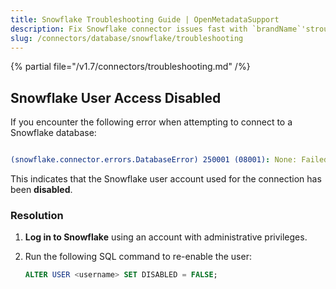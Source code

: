 ```yaml
---
title: Snowflake Troubleshooting Guide | OpenMetadataSupport
description: Fix Snowflake connector issues fast with `brandName`'stroubleshooting guide. Get solutions for common problems, error codes, and connection failures.
slug: /connectors/database/snowflake/troubleshooting
---
```


{% partial file="/v1.7/connectors/troubleshooting.md" /%}

## Snowflake User Access Disabled

If you encounter the following error when attempting to connect to a Snowflake database:

```yaml

(snowflake.connector.errors.DatabaseError) 250001 (08001): None: Failed to connect to DB: <your-account>.snowflakecomputing.com:443. User access disabled. Contact your local system administrator.

```

This indicates that the Snowflake user account used for the connection has been **disabled**.


### Resolution

1. **Log in to Snowflake** using an account with administrative privileges.
2. Run the following SQL command to re-enable the user:

   ```sql
   ALTER USER <username> SET DISABLED = FALSE;
    ```
